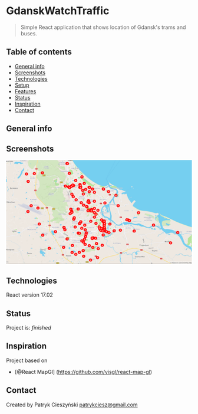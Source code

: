 # GdanskWatchTraffic
>Simple React application that shows location of Gdansk's trams and buses.

## Table of contents
* [General info](#general-info)
* [Screenshots](#screenshots)
* [Technologies](#technologies)
* [Setup](#setup)
* [Features](#features)
* [Status](#status)
* [Inspiration](#inspiration)
* [Contact](#contact)

## General info


## Screenshots
![Example screenshot](./img/screenshot.PNG)

## Technologies
React version 17.02

## Status
Project is: _finished_

## Inspiration
Project based on
* [@React MapGl] (https://github.com/visgl/react-map-gl)

## Contact
Created by Patryk Cieszyński
patrykciesz@gmail.com
